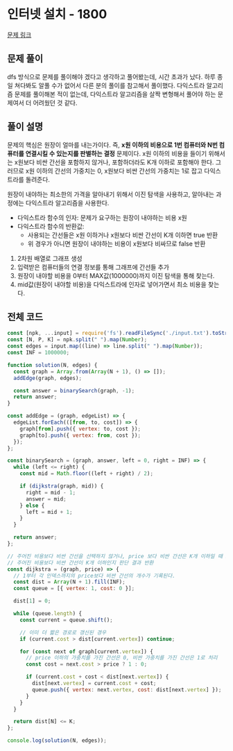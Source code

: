 # 인터넷 설치 - 1800

[문제 링크](https://www.acmicpc.net/problem/1800)

## 문제 풀이

dfs 방식으로 문제를 풀이해야 겠다고 생각하고 풀어봤는데, 시간 초과가 났다. 하루 종일 쳐다봐도 알풀 수가 없어서 다른 분의 풀이를 참고해서 풀이했다. 다익스트라 알고리즘 문제를 풀이해본 적이 없는데, 다익스트라 알고리즘을 살짝 변형해서 풀어야 하는 문제여서 더 어려웠던 것 같다.

## 풀이 설명

문제의 핵심은 원장이 얼마를 내는가이다. 즉, **x원 이하의 비용으로 1번 컴퓨터와 N번 컴퓨터를 연결시킬 수 있는지를 판별하는 결정** 문제이다. x원 이하의 비용을 들이기 위해서는 x원보다 비싼 간선을 포함하지 않거나, 포함하더라도 K개 이하로 포함해야 한다. 그러므로 x원 이하의 간선의 가중치는 0, x원보다 비싼 간선의 가중치는 1로 잡고 다익스트라를 돌려준다.

원장이 내야하는 최소한의 가격을 알아내기 위해서 이진 탐색을 사용하고, 알아내는 과정에는 다익스트라 알고리즘을 사용한다.

- 다익스트라 함수의 인자: 문제가 요구하는 원장이 내야하는 비용 x원
- 다익스트라 함수의 반환값:
  - 사용되는 간선들은 x원 이하거나 x원보다 비싼 간선이 K개 이하면 true 반환
  - 위 경우가 아니면 원장이 내야하는 비용이 x원보다 비싸므로 false 반환

1. 2차원 배열로 그래프 생성
2. 입력받은 컴퓨터들의 연결 정보를 통해 그래프에 간선들 추가
3. 원장이 내야할 비용을 0부터 MAX값(1000000)까지 이진 탐색을 통해 찾는다.
4. mid값(원장이 내야할 비용)을 다익스트라에 인자로 넣어가면서 최소 비용을 찾는다.

## 전체 코드

```js
const [npk, ...input] = require('fs').readFileSync('./input.txt').toString().trim().split('\n'); // prettier-ignore
const [N, P, K] = npk.split(" ").map(Number);
const edges = input.map((line) => line.split(" ").map(Number));
const INF = 1000000;

function solution(N, edges) {
  const graph = Array.from(Array(N + 1), () => []);
  addEdge(graph, edges);

  const answer = binarySearch(graph, -1);
  return answer;
}

const addEdge = (graph, edgeList) => {
  edgeList.forEach(([from, to, cost]) => {
    graph[from].push({ vertex: to, cost });
    graph[to].push({ vertex: from, cost });
  });
};

const binarySearch = (graph, answer, left = 0, right = INF) => {
  while (left <= right) {
    const mid = Math.floor((left + right) / 2);

    if (dijkstra(graph, mid)) {
      right = mid - 1;
      answer = mid;
    } else {
      left = mid + 1;
    }
  }

  return answer;
};

// 주어진 비용보다 비싼 간선을 선택하지 않거나, price 보다 비싼 간선은 K개 이하일 때 N번 컴퓨터까지 연결 가능
// 주어진 비용보다 비싼 간선이 K개 이하인지 판단 결과 반환
const dijkstra = (graph, price) => {
  // 1부터 각 인덱스까지의 price보다 비싼 간선의 개수가 기록된다.
  const dist = Array(N + 1).fill(INF);
  const queue = [{ vertex: 1, cost: 0 }];

  dist[1] = 0;

  while (queue.length) {
    const current = queue.shift();

    // 이미 더 짧은 경로로 갱신된 경우
    if (current.cost > dist[current.vertex]) continue;

    for (const next of graph[current.vertex]) {
      // price 이하의 가중치를 가진 간선은 0, 비싼 가중치를 가진 간선은 1로 처리
      const cost = next.cost > price ? 1 : 0;

      if (current.cost + cost < dist[next.vertex]) {
        dist[next.vertex] = current.cost + cost;
        queue.push({ vertex: next.vertex, cost: dist[next.vertex] });
      }
    }
  }

  return dist[N] <= K;
};

console.log(solution(N, edges));
```
